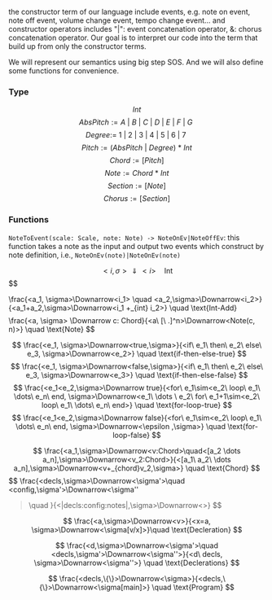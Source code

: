 the constructor term of our language include events, e.g. note on event, note off event, volume change event, tempo change event... and constructor operators includes "|": event concatenation operator, &: chorus concatenation operator.  Our goal is to interpret our code into the term that build up from only the constructor terms.

We will represent our semantics using big step SOS. And we will also define some functions for convenience.
### Type
$$
Int
$$
$$
AbsPitch:=A\ |\ B\ |\ C\ |\ D\ |\ E\ |\ F\ |\ G\
$$
$$
Degree:=\ 1\ |\ 2\ |\ 3\ |\ 4\ |\ 5\ |\ 6\ |\ 7\
$$
$$
Pitch:=(AbsPitch\ |\ Degree)\ *\ Int
$$
$$
Chord:=[Pitch]
$$
$$
Note:=Chord \ * \ Int
$$
$$
Section:=[Note]
$$
$$
Chorus:=[Section]
$$


### Functions
`NoteToEvent(scale: Scale, note: Note) -> NoteOnEv|NoteOffEv`: this function takes a note as the input and output two events which construct by note definition, i.e., `NoteOnEv(note)|NoteOnEv(note)` 


$$
<i,\sigma> \Downarrow <i> \quad \text{Int}
$$
$$

\frac{<a_1, \sigma>\Downarrow<i_1> \quad <a_2,\sigma>\Downarrow<i_2>}
	{<a_1+a_2,\sigma>\Downarrow<i_1 +_{int} i_2>} \quad \text{Int-Add}
$$
$$
\frac{<a, \sigma> \Downarrow c: Chord}{<a\ [\ .]^n>\Downarrow<Note(c, n)>} \quad \text{Note}
$$

$$
\frac{<e_1, \sigma>\Downarrow<true,\sigma>}{<if\ e_1\ then\ e_2\ else\ e_3, \sigma>\Downarrow<e_2>} \quad \text{if-then-else-true}
$$
$$
\frac{<e_1, \sigma>\Downarrow<false,\sigma>}{<if\ e_1\ then\ e_2\ else\ e_3, \sigma>\Downarrow<e_3>} \quad \text{if-then-else-false}
$$
$$
\frac{<e_1<e_2,\sigma>\Downarrow true}{<for\ e_1\sim<e_2\ loop\ e_1\ \dots\ e_n\ end, \sigma>\Downarrow<e_1\ \dots \ e_2\ for\ e_1+1\sim<e_2\ loop\ e_1\ \dots\ e_n\ end>} \quad \text{for-loop-true}
$$
$$
\frac{<e_1<e_2,\sigma>\Downarrow false}{<for\ e_1\sim<e_2\ loop\ e_1\ \dots\ e_n\ end, \sigma>\Downarrow<\epsilon ,\sigma>} \quad \text{for-loop-false}
$$

$$
\frac{<a_1,\sigma>\Downarrow<v:Chord>\quad<[a_2 \dots a_n],\sigma>\Downarrow<v_2:Chord>}{<[a_1\ a_2\ \dots a_n],\sigma>\Downarrow<v+_{chord}v_2,\sigma>} \quad \text{Chord}
$$
$$
\frac{<decls,\sigma>\Downarrow<\sigma'>\quad <config,\sigma'>\Downarrow<\sigma''
>\quad <note>}{<|decls:config:notes|,\sigma>\Downarrow<>}
$$

$$
\frac{<a,\sigma>\Downarrow<v>}{<x=a, \sigma>\Downarrow<\sigma[v/x]>}\quad \text{Decleration}
$$

$$
\frac{<d,\sigma>\Downarrow<\sigma'>\quad <decls,\sigma'>\Downarrow<\sigma''>}{<d\ decls, \sigma>\Downarrow<\sigma''>} \quad \text{Declerations}
$$


$$
\frac{<decls,\{\}>\Downarrow<\sigma>}{<decls,\{\}>\Downarrow<\sigma[main]>} \quad \text{Program}
$$